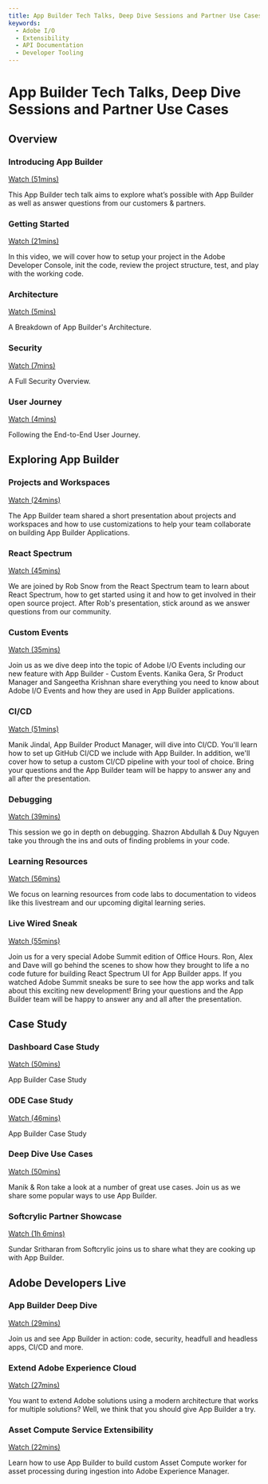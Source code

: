 ```yaml
---
title: App Builder Tech Talks, Deep Dive Sessions and Partner Use Cases     
keywords:
  - Adobe I/O
  - Extensibility
  - API Documentation
  - Developer Tooling  
---
```


# App Builder Tech Talks, Deep Dive Sessions and Partner Use Cases

## Overview

<DiscoverBlock slots="heading, link, text" width="100%"   />

### Introducing App Builder

[Watch (51mins)](overview/introduction.md) 

This App Builder tech talk aims to explore what’s possible with App Builder as well as answer questions from our customers & partners.



<DiscoverBlock slots="heading, link, text" width="100%"   />

### Getting Started

[Watch (21mins)](overview/getting-started.md) 

In this video, we will cover how to setup your project in the Adobe Developer Console, init the code, review the project structure, test, and play with the working code.



<DiscoverBlock slots="heading, link, text" width="100%"   />

### Architecture

[Watch (5mins)](overview/architecture.md) 

A Breakdown of App Builder's Architecture.



<DiscoverBlock slots="heading, link, text" width="100%"   />

### Security

[Watch (7mins)](overview/security.md) 

A Full Security Overview.



<DiscoverBlock slots="heading, link, text" width="100%"   />

### User Journey

[Watch (4mins)](overview/e2e-user-journey.md) 

Following the End-to-End User Journey.



## Exploring App Builder

<DiscoverBlock slots="heading, link, text" width="100%"   />

### Projects and Workspaces

[Watch (24mins)](exploring/projects-and-workspaces.md) 

The App Builder team shared a short presentation about projects and workspaces and how to use customizations to help your team collaborate on building App Builder Applications.



<DiscoverBlock slots="heading, link, text" width="100%"   />

### React Spectrum

[Watch (45mins)](exploring/react-spectrum.md) 

We are joined by Rob Snow from the React Spectrum team to learn about React Spectrum, how to get started using it and how to get involved in their open source project. After Rob's presentation, stick around as we answer questions from our community.



<DiscoverBlock slots="heading, link, text" width="100%"   />

### Custom Events

[Watch (35mins)](exploring/custom-events.md) 

Join us as we dive deep into the topic of Adobe I/O Events including our new feature with App Builder - Custom Events. Kanika Gera, Sr Product Manager and Sangeetha Krishnan share everything you need to know about Adobe I/O Events and how they are used in App Builder applications.




<DiscoverBlock slots="heading, link, text" width="100%"   />

### CI/CD

[Watch (51mins)](exploring/ci-cd.md)

Manik Jindal, App Builder Product Manager, will dive into CI/CD. You'll learn how to set up GitHub CI/CD we include with App Builder. In addition, we'll cover how to setup  a custom CI/CD pipeline with your tool of choice. Bring your questions and the App Builder team will be happy to answer any and all after the presentation.




<DiscoverBlock slots="heading, link, text" width="100%"   />

### Debugging

[Watch (39mins)](exploring/debugging.md) 

This session we go in depth on debugging. Shazron Abdullah & Duy Nguyen take you through the ins and outs of finding problems in your code.




<DiscoverBlock slots="heading, link, text" width="100%"   />

### Learning Resources

[Watch (56mins)](exploring/learning-resources.md) 

We focus on learning resources from code labs to documentation to videos like this livestream and our upcoming digital learning series.




<DiscoverBlock slots="heading, link, text" width="100%"   />

### Live Wired Sneak

[Watch (55mins)](exploring/live-wired-sneak.md) 

Join us for a very special Adobe Summit edition of Office Hours. Ron, Alex and Dave will go behind the scenes to show how they brought to life a no code future for building React Spectrum UI for App Builder apps. If you watched Adobe Summit sneaks be sure to see how the app works and talk about this exciting new development! Bring your questions and the App Builder team will be happy to answer any and all after the presentation.




## Case Study

<DiscoverBlock slots="heading, link, text" width="100%"   />

### Dashboard Case Study

[Watch (50mins)](exploring/dashboard-case-study.md) 

App Builder Case Study




<DiscoverBlock slots="heading, link, text" width="100%"   />

### ODE Case Study

[Watch (46mins)](exploring/ode-case-study.md) 

App Builder Case Study



<DiscoverBlock slots="heading, link, text" width="100%"   />

### Deep Dive Use Cases

[Watch (50mins)](exploring/deep-dive-use-cases.md) 

Manik & Ron take a look at a number of great use cases. Join us as we share some popular ways to use App Builder.




<DiscoverBlock slots="heading, link, text" width="100%"   />

### Softcrylic Partner Showcase

[Watch (1h 6mins)](exploring/softcrylic-showcase.md) 

Sundar Sritharan from Softcrylic joins us to share what they are cooking up with App Builder.



## Adobe Developers Live 

<DiscoverBlock slots="heading, link, text" width="100%"   />

### App Builder Deep Dive

[Watch (29mins)](developers-live/deep-dive.md) 

Join us and see App Builder in action: code, security, headfull and headless apps, CI/CD and more.



<DiscoverBlock slots="heading, link, text" width="100%"   />

### Extend Adobe Experience Cloud

[Watch (27mins)](developers-live/extend-experience-cloud.md) 

You want to extend Adobe solutions using a modern architecture that works for multiple solutions? Well, we think that you should give App Builder a try.



<DiscoverBlock slots="heading, link, text" width="100%"   />

### Asset Compute Service Extensibility

[Watch (22mins)](developers-live/asset-compute-service-extensibility.md) 

Learn how to use App Builder to build custom Asset Compute worker for asset processing during ingestion into Adobe Experience Manager.